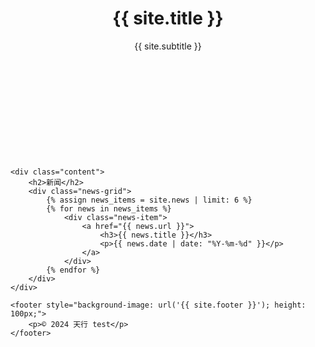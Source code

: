 <!DOCTYPE html>
<html lang="zh-CN">
<head>
    <meta charset="UTF-8">
    <meta name="viewport" content="width=device-width, initial-scale=1.0">
    <title>{{ site.title }}</title>
    <link rel="stylesheet" href="{{ '/_style/news.css' | relative_url }}">
</head>
<body>
    <header style="background-image: url('{{ site.header }}'); height: 200px;">
        <h1>{{ site.title }}</h1>
        <p>{{ site.subtitle }}</p>
    </header>
    
    <div class="content">
        <h2>新闻</h2>
        <div class="news-grid">
            {% assign news_items = site.news | limit: 6 %}
            {% for news in news_items %}
                <div class="news-item">
                    <a href="{{ news.url }}">
                        <h3>{{ news.title }}</h3>
                        <p>{{ news.date | date: "%Y-%m-%d" }}</p>
                    </a>
                </div>
            {% endfor %}
        </div>
    </div>

    <footer style="background-image: url('{{ site.footer }}'); height: 100px;">
        <p>© 2024 天行 test</p>
    </footer>
</body>
</html>
